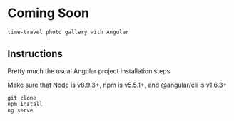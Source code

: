 # Coming Soon
```
time-travel photo gallery with Angular
```
## Instructions
Pretty much the usual Angular project installation steps

Make sure that Node is v8.9.3+, npm is v5.5.1+, and @angular/cli is v1.6.3+
```
git clone
npm install
ng serve
```
